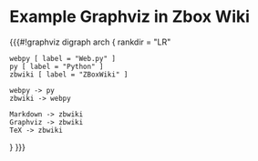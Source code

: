 # Example Graphviz in Zbox Wiki

{{{#!graphviz
digraph arch {
    rankdir = "LR"

    webpy [ label = "Web.py" ]
    py [ label = "Python" ]
    zbwiki [ label = "ZBoxWiki" ]

    webpy -> py
    zbwiki -> webpy

    Markdown -> zbwiki
    Graphviz -> zbwiki
    TeX -> zbwiki
}
}}}
